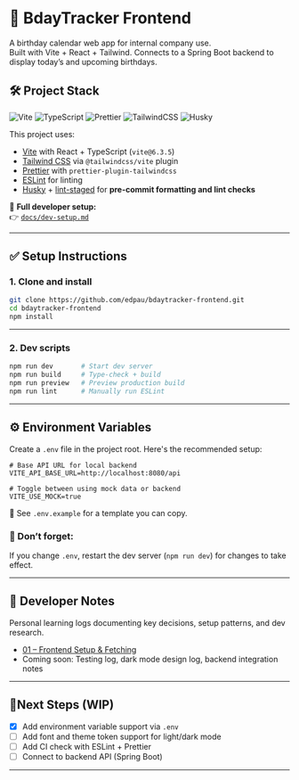 # 🎂 BdayTracker Frontend

A birthday calendar web app for internal company use.  
Built with Vite + React + Tailwind. Connects to a Spring Boot backend to display today’s and upcoming birthdays.

## 🛠️ Project Stack

![Vite](https://img.shields.io/badge/Vite-6.3.5-blueviolet)
![TypeScript](https://img.shields.io/badge/TypeScript-React-blue)
![Prettier](https://img.shields.io/badge/Prettier-enabled-lightgrey)
![TailwindCSS](https://img.shields.io/badge/TailwindCSS-Enabled-38bdf8)
![Husky](https://img.shields.io/badge/Pre--commit-Husky-cc0000)

This project uses:

- [Vite](https://vitejs.dev/) with React + TypeScript (`vite@6.3.5`)
- [Tailwind CSS](https://tailwindcss.com/) via `@tailwindcss/vite` plugin
- [Prettier](https://prettier.io/) with `prettier-plugin-tailwindcss`
- [ESLint](https://eslint.org/) for linting
- [Husky](https://typicode.github.io/husky) + [lint-staged](https://github.com/okonet/lint-staged) for **pre-commit formatting and lint checks**

📄 **Full developer setup:**  
👉 [`docs/dev-setup.md`](./docs/dev-setup.md)

---

## ✅ Setup Instructions

### 1. Clone and install

```bash
git clone https://github.com/edpau/bdaytracker-frontend.git
cd bdaytracker-frontend
npm install
```

---

### 2. Dev scripts

```bash
npm run dev       # Start dev server
npm run build     # Type-check + build
npm run preview   # Preview production build
npm run lint      # Manually run ESLint
```

---

## ⚙️ Environment Variables

Create a `.env` file in the project root. Here's the recommended setup:

```env
# Base API URL for local backend
VITE_API_BASE_URL=http://localhost:8080/api

# Toggle between using mock data or backend
VITE_USE_MOCK=true
```

📄 See `.env.example` for a template you can copy.

### 🔁 Don’t forget:

If you change `.env`, restart the dev server (`npm run dev`) for changes to take effect.

---

## 📒 Developer Notes

Personal learning logs documenting key decisions, setup patterns, and dev research.

- [01 – Frontend Setup & Fetching](./docs/learning-log/01-frontend-setup-and-fetching.md)
- Coming soon: Testing log, dark mode design log, backend integration notes

---

## 🚦Next Steps (WIP)

- [x] Add environment variable support via `.env`
- [ ] Add font and theme token support for light/dark mode
- [ ] Add CI check with ESLint + Prettier
- [ ] Connect to backend API (Spring Boot)

---
